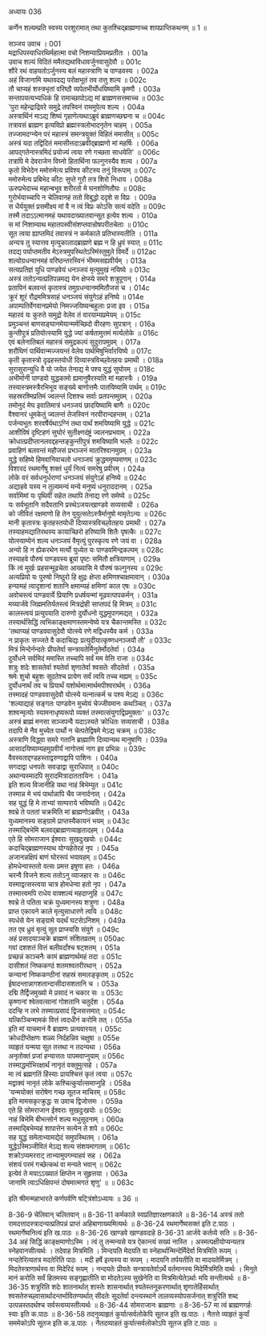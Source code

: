 अध्यायः 036

कर्णेन शल्यम्प्रति स्वस्य परशुरामात् तथा कुतश्चिद्ब्राह्मणाच्च शापप्राप्तिकथनम् ॥ 1 ॥

सञ्जय उवाच ।	001  
मद्राधिपस्याधिरथिर्महात्मा वचो निशम्याप्रियमप्रतीतः ।	001a  
उवाच शल्यं विदितं ममैतद्यथाविधावर्जुनवासुदेवौ ॥	001c  
शौरे रथं वाहयतोऽर्जुनस्य बलं महास्त्राणि च पाण्डवस्य ।	002a  
अहं विजानामि यथावदद्य परोक्षभूतं तव तत्तु शल्य ॥	002c  
तौ चाप्यहं शस्त्रभृतां वरिष्ठौ व्यपेतभीर्योधयिष्यामि कृष्णौ ।	003a  
सन्तापयत्यभ्यधिकं हि रामाच्छापोऽद्य मां ब्राह्मणसत्तमाच्च ॥	003c  
\'पुरा महेन्द्राद्रिवरे समुद्रे तपस्विनं राममुपेत्य शल्य ।	004a  
अस्त्रार्थिनं माऽद्य शिष्यं गृहाणेत्यथाऽब्रुवं ब्राह्मणच्छद्मना च ॥	004c  
तत्रावसं ब्राह्मण इत्यविप्रो ब्रह्मास्त्रलोभादनृतेन चाहम् ।	005a  
तज्जामदग्न्येन परं महास्त्रं समन्त्रयुक्तं विहितं ममासीत् ॥	005c  
अस्त्रं यदा तद्विदितं ममासीत्तदाऽब्रवीद्ब्राह्मणो मां महर्षिः ।	006a  
आपद्गतेनास्त्रमिदं प्रयोज्यं त्वया रणे गच्छता साधयेति\' ॥	006c  
तत्रापि मे देवराजेन विघ्नो हितार्थिना फल्गुनस्यैव शल्य ।	007a  
कृतो विभेदेन ममोरुमेत्य प्रविश्य कीटस्य तनुं विरूपाम् ॥	007c  
ममोरुमेत्य प्रबिभेद कीटः सुप्ते गुरौ तत्र शिरो निधाय ।	008a  
ऊरुप्रभेदाच्च महान्बभूव शरीरतो मे घनशोणितौघः ॥	008c  
गुरोर्भयाच्चापि न चेलिवानहं ततो विबुद्धो ददृशे स विप्रः ।	009a  
स धैर्ययुक्तं प्रसमीक्ष्य मां वै न त्वं विप्रः कोऽसि सत्यं वदेति ॥	009c  
तस्मै तदाऽऽत्मानमहं यथावदाख्यातवान्सूत इत्येव शल्य ।	010a  
स मां निशाम्याथ महातपस्वीसंशप्तवान्रोषपरीतचेताः ॥	010c  
सूत त्वया ह्याप्तमिदं तवास्त्रं न कर्मकाले प्रतिभास्यतीति ।	011a  
अन्यत्र तु स्यात्तव मृत्युकालादब्राह्मणे ब्रह्म न हि ध्रुवं स्यात् ॥	011c  
तदद्य पर्याप्तमतीव मेऽस्त्रमुपस्थितेऽस्मिंस्तुमुले विमर्दे ॥	012ac  
शल्योग्रधन्वानमहं वरिष्ठन्तरस्विनं भीममसह्यवीर्यम् ।	013a  
सत्यप्रतिज्ञं युधि पाण्डवेयं धनञ्जयं मृत्युमुखं नयिष्ये ॥	013c  
अस्त्रं ततोऽन्यत्प्रतिपन्नमद्य येन क्षेप्स्ये समरे शत्रुपूगान् ।	014a  
प्रतापिनं बलवन्तं कृतास्त्रं तमुग्रधन्वानममितौजसं च ।	014c  
क्रूरं शूरं रौद्रममित्रसाहं धनञ्जयं संयुगेऽहं हनिष्ये ॥	014e  
अपाम्पतिर्वेगवानप्रमेयो निमज्जयिष्यन्बहुलाः प्रजा इव ।	015a  
महारवं यः कुरुते समुद्रो वेलेव तं वारयाम्यप्रमेयम् ॥	015c  
प्रमुञ्चन्तं बाणसङ्घानमेयान्मर्मच्छिदो वीरहणः सुपत्रान् ।	016a  
कुन्तीपुत्रं प्रतियोत्स्यामि युद्धे ज्यां कर्षतामुत्तमं मर्त्यलोके ॥	016c  
एवं बलेनातिबलं महास्त्रं समुद्रकल्पं सुदुरापमुग्रम् ।	017a  
शरौघिणं पार्थिवान्मज्जयन्तं वेलेव पार्थमिषुभिर्वारयिष्ये ॥	017c  
कृती कृतास्त्रो दृढहस्तयोधी दिव्यास्त्रविच्छ्वेतहयः प्रमाथी ।	018a  
सुरासुरान्युधि वै यो जयेत तेनाद्य मे पश्य युद्धं सुघोरम् ॥	018c  
अभीर्मानी पाण्डवो युद्धकामो ह्यमानुषैरस्यति मां महास्त्रैः ।	019a  
तस्यास्त्रमस्त्रैरभिभूय सङ्ख्ये बाणोत्तमैः पातयिष्यामि पार्थम् ॥	019c  
सहस्ररश्मिप्रतिमं ज्वलन्तं दिशश्च सर्वाः प्रतपन्तमुग्रम् ।	020a  
तमोनुदं मेघ इवातिमात्रं धनञ्जयं छादयिष्यामि बाणैः ॥	020c  
वैश्वानरं धूमकेतुं ज्वलन्तं तेजस्विनं नरवीरान्दहन्तम् ।	021a  
पर्जन्यभूतः शरवर्षैर्यथाऽग्निं तथा पार्थं शमयिष्यामि युद्धे ॥	021c  
आशीविषं दृष्टिहणं सुघोरं सुतीक्ष्णदंष्ट्रं ज्वलनप्रभवाम् ।	022a  
क्रोधात्प्रदीप्तानलवद्दहन्तङ्कुन्तीपुत्रं शमयिष्यामि भल्लैः ॥	022c  
प्रवाहिणं बलवन्तं महौजसं प्रभञ्जनं मातरिश्वानमुग्रम् ।	023a  
युद्धे सहिष्ये हिमवानिवाचलो धनञ्जयं क्रुद्धममृष्यमाणम् ॥	023c  
विशारदं रथमार्गेषु शक्तं धुर्यं नित्यं समरेषु प्रवीरम् ।	024a  
लोके वरं सर्वधनुर्धराणां धनञ्जयं संयुगेऽहं हनिष्ये ॥	024c  
अद्याहवे यस्य न तुल्यमन्यं मन्ये मनुष्यं धनुराददानम् ।	025a  
सर्वामिमां यः पृथिवीं सहेत तथापि तेनाद्य रणे समेष्ये ॥	025c  
यः सर्वभूतानि सदैवतानि प्रस्थेऽजयत्खाण्डवे सव्यसाची ।	026a  
को जीवितं रक्षमाणो हि तेन युयुत्सतेऽस्त्रैर्मानुषो मामृतेऽन्यः ॥	026c  
मानी कृतास्त्रः कृतहस्तयोधी दिव्यास्त्रविच्छ्वेतहयः प्रमाथी ।	027a  
तस्याहमद्यातिरथस्य कायाच्छिरो हरिष्यामि शितैः पृषत्कैः ॥	027c  
योत्स्याम्येनं शल्य धनञ्जयं वैमृत्युं पुरस्कृत्य रणे जयं वा ।	028a  
अन्यो हि न ह्येकरथेन मर्त्यो युध्येत यः पाण्डवमिन्द्रकल्पम् ॥	028c  
तस्याहवे पौरुषं पाण्डवस्य ब्रूयां पृष्टः समितौ क्षत्रियाणाम् ।	029a  
किं त्वं मूर्खः प्रहसन्मूढचेता आख्यासि मे पौरुषं फल्गुनस्य ॥	029c  
अत्यप्रियो यः पुरुषो निष्ठुरो हि क्षुद्रः क्षेप्ता क्षमिणश्चाक्षमावान् ।	030a  
हन्यामहं त्वादृशानां शतानि क्षमाम्यहं क्षमिणां काल एषः ॥	030c  
अवोचस्त्वं पाण्डवार्ये प्रियाणि प्रधर्षयन्मां मूढवत्पापकर्मन् ।	031a  
मय्यार्जवे जिह्ममतिर्यतस्त्वं मित्रद्रोही साप्तपदं हि मित्रम् ॥	031c  
कालस्त्वयं प्रत्युपयाति दारुणो दुर्योधनो युद्धमुपागमद्यत् ।	032a  
तस्यार्थसिद्धिं त्वभिकाङ्क्षमाणस्तमन्वेष्ये यत्र चैकान्तमस्ति ॥	032c  
\'तथाप्यहं पाण्डववासुदेवौ योत्स्ये रणे मद्विधस्यैव कर्म ।	033a  
न प्राकृतः सज्जते वै कदाचिद्यः प्रत्युदीयात्कृष्णधनञ्जयौ तौ\' ॥	033c  
मित्रं मिन्देर्नन्दतेः प्रीयतेर्वा सन्त्रायतेर्मिनुतेर्मोदतेर्वा ।	034a  
दुर्योधने सर्वमिदं ममास्ति तच्चापि सर्वं मम वेत्ति राजा ॥	034c  
शत्रुः शदेः शासतेर्वा श्यतेर्वा शृणातेर्वा श्वसतेः सीदतेर्वा ।	035a  
श्रमेः शुचो बहुशः सूदतेश्च प्रायेण सर्वं त्वयि तच्च मह्यम् ॥	035c  
दुर्योधनार्थं तव च प्रियार्थं यशोर्थमात्मार्थमपीश्वरार्थम् ।	036a  
तस्मादहं पाण्डववासुदेवौ योत्स्ये यत्नात्कर्म च पश्य मेऽद्य ॥	036c  
\'शल्याद्याहं सङ्गतः पाण्डवेन मुच्येयं चेज्जीवमानः कथञ्चित् ।	037a  
शश्वन्मृत्योः स्यामनाधृष्यरूपो व्यक्तं तस्मात्संयुगाद्विप्रमुक्ताः\' ॥	037c  
अस्त्रं ब्राह्मं मनसा सञ्जपन्वै यदाऽस्यते क्रोधितः सव्यसाची ।	038a  
तदापि मे नैव मुच्येत पार्थो न चेत्पतेद्विषमे मेऽद्य चक्रम् ॥	038c  
अस्त्राणि विद्ध्वा समरे गतानि ब्राह्माणि दिव्यान्यथ मानुषाणि ।	039a  
आसादयिष्याम्यहमुग्रवीर्यं नागोत्तमं नाग इव प्रभिन्नः ॥	039c  
वैवस्वताद्दण्डहस्ताद्वरुणाद्वापि पाशिनः ।	040a  
सगदाद्वा धनपतेः सवज्राद्वा सुराधिपात् ॥	040c  
अथान्यस्मादपि सुरादमित्रादाततायिनः ।	041a  
इति शल्य विजानीहि यथा नाहं बिभेम्युत ॥	041c  
तस्मान्न मे भयं पार्थान्नापि चैव जनार्दनात् ।	042a  
सह युद्धं हि मे ताभ्यां साम्पराये भविष्यति ॥	042c  
श्वभ्रे ते पततां चक्रमिति मां ब्राह्मणोऽब्रवीत् ।	043a  
युध्यमानस्य सङ्ग्रामे प्राप्तस्यैकायनं भयम् ॥	043c  
तस्माद्बिभेमि बलवद्ब्राह्मणव्याहृतादहम् ।	044a  
एते हि सोमराजान ईश्वराः सुखदुःखयोः ॥	044c  
कदाचिद्ब्राह्मणस्याथ योग्यहेतेरहं नृप ।	045a  
अजानन्नक्षिपं बाणं घोररूपं भयावहम् ॥	045c  
होमधेन्वास्ततो वत्सः प्रमत्त इषुणा हतः ।	046a  
चरन्वै विजने शल्य ततोऽनु व्याजहार सः ॥	046c  
यस्माद्वत्सस्त्वया चात्र होमधेन्वा हतो नृप ।	047a  
तस्मात्त्वमपि राधेय वाक्शल्यं महदाप्नुहि ॥	047c  
श्वभ्रे ते पतिता चक्रं युध्यमानस्य शत्रुणा ।	048a  
प्राप्त एकायने काले मृत्युसाधारणे त्वयि ॥	048c  
स्पर्धसे येन सङ्ग्रामे यदर्थं घटसेऽनिशम् ।	049a  
तत एव ध्रुवं मृत्युं सूत प्राप्स्यसि संयुगे ॥	049c  
अहं प्रसादयाञ्चक्रे ब्राह्मणं संशितव्रतम् ॥	050ac  
गवां दशशतं वित्तं बलीवर्दांश्च षट्शतम् ।	051a  
प्रच्छन्नं काञ्चनैः कामं ब्राह्मणार्थमहं तदा ॥	051c  
दासीशतं निष्ककण्ठं शतमश्वतरीरथान् ।	052a  
कन्यानां निष्ककण्ठीनां सहस्रं समलङ्कृतम् ॥	052c  
ईषादन्तान्नागशतान्दासीदासशतानि च ।	053a  
दद्मि तैर्द्विजमुख्यो मे प्रसादं न चकार सः ॥	053c  
कृष्णानां श्वेतवत्सानां गोशतानि चतुर्दश ।	054a  
ददन्हि न लभे तस्मात्प्रसादं द्विजसत्तमात् ॥	054c  
यत्किञ्चिन्मामकं वित्तं त्वदधीनं करोमि तत् ।	055a  
इति मां याचमानं वै ब्राह्मणः प्रत्यवारयत् ।	055c  
क्रोधदीप्तेक्षणः शळ्य निर्दहन्निव चक्षुषा ॥	055e  
व्याहृतं यन्मया सूत तत्तथा न तदन्यथा ।	056a  
अनृतोक्तं प्रजां हन्यात्ततः पापमवाप्नुयाम् ॥	056c  
तस्माद्धर्माभिरक्षार्थं नानृतं वक्तुमुत्सहे ।	057a  
मा त्वं ब्रह्मगतिं हिंस्याः प्रायश्चित्तं कृतं त्वया ॥	057c  
मद्वाक्यं नानृतं लोके कश्चित्कुर्यात्समाप्नुहि ।	058a  
\'यन्मयोक्तं सरोषेण गच्छ सूतज माचिरम् ॥	058c  
इति मामसकृत्क्रुद्धः स उवाच द्विजोत्तमः ।	059a  
एते हि सोमराजान ईश्वराः सुखदुःखयोः ॥	059c  
नाहं बिभेमि बीभत्सोर्न शल्य मधुसूदनाम् ।	060a  
तस्माद्बिभेम्यहं शापात्तेन सत्येन ते शपे ॥	060c  
सह युद्धं समेताभ्यामद्येदं समुपस्थितम् ।	061a  
युद्धेऽस्मिञ्जीवितं मेऽद्य शल्य संशयमागतम् ॥	061c  
शक्रोऽप्यमरराट् ताभ्यामुपगम्याहवं सह ।	062a  
संशयं परमं गच्छेत्कथं वा मन्यते भवान् ॥	062c  
इत्येवं ते मयाऽऽख्यातं क्षिप्तेन न सुहृत्तया ।	063a  
जानामि त्वाऽधिक्षिपन्तं दोषमात्मगतं शृणु\' ॥ ॥	063c  

इति श्रीमन्महाभारते कर्णपर्वणि षट्त्रिंशोऽध्यायः ॥ 36 ॥

8-36-9 चेलिवान् चलितवान् ॥ 8-36-11 कर्मकाले स्वप्रतिज्ञारक्षणकाले ॥ 8-36-14 अस्त्रं ततो रामदत्तादस्त्रादन्यत्प्रतिपन्नं प्राप्तं अहिबाणाख्यमित्यर्थः ॥ 8-36-24 रथमार्गेष्वसक्तं इति ट.पाठः । रथमार्गेष्वनित्यं इति ख.पाठः ॥ 8-36-26 खाण्डवे खाण्डवदाहे 8-36-31 आर्जवे कर्तव्ये सति ॥ 8-36-34 अहं सिद्धिं काङ्क्षमाणोऽस्मि । त्वं तु तन्मन्यसे यत्र ऐकान्त्यं सख्यं नास्ति । अस्मत्पक्षीयोप्यन्यतत्र स्नेहवानसीत्यर्थः । तदेवाह मित्रमिति । मिन्दयति मेदयति वा स्नेहार्थान्मिन्देर्मिदेर्वा मित्रमिति रूपम् । नन्दतेरित्यतत्र मदतेरिति पाठः । मदी हर्षे इत्यस्य वा रूपम् । मादयनि तर्पयतीति वा मादयतेर्मित्रम् । मिदतेस्त्राणार्थस्य वा मिदेरिदं रूपम् । नन्दयतेः प्रीयतेः सन्त्रायतेर्वाऽर्थे वर्तमानस्य मिदेर्मित्रमिति वार्थः । मिनुते मानं करोति सर्वं हितमस्य सङ्गृह्णातीति वा मोदतेऽस्य सुखेनेति वा मित्रमित्येतेऽर्थाः मयि सन्तीत्यर्थः ॥ 8-36-35 शत्रुरिति शदेः शातनार्थात् शास्तेः शासनार्थात् श्यतेस्तनूकरणार्थात् शृणातेर्हिसार्थात् श्वसतेरुच्छ्वासार्थादन्तर्भावितण्यर्थात् सीदतेः सूदतेर्वा दन्त्यस्थाने तालव्यस्योपसर्जनात् शत्रुरिति शब्द उत्पन्नस्तदर्थश्च सर्वस्त्वय्यस्तीत्यर्थः ॥ 8-36-44 सोमराजानः ब्राह्मणाः ॥ 8-36-57 मा त्वं ब्राह्मणगर्हः स्याः इति क.पाठः ॥ 8-36-58 तदनुव्याहृतं कुर्यात्सर्वलोकेपि सूतज इति ख.पाठः । नैतत्ते व्याहृतं कुर्यां सममेकोऽपि सूतज इति क.ड.पाठः । नैतदव्याहतं कुर्यात्सर्वलोकोऽपि सूतज इति ट.पाठः ॥

